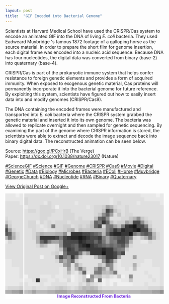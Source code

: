 ```yaml
---
layout: post
title:  "GIF Encoded into Bacterial Genome"
---
```


Scientists at Harvard Medical School have used the CRISPR/Cas system to encode
an animated GIF into the DNA of living _E. coli_ bacteria. They used Eadweard
Muybridge 's famous 1872 footage of a galloping horse as the source material.
In order to prepare the short film for genome insertion, each digital frame
was encoded into a nucleic acid sequence. Because DNA has four nucleotides,
the digital data was converted from binary (base-2) into quaternary (base-4).  
  
CRISPR/Cas is part of the prokaryotic immune system that helps confer
resistance to foreign genetic elements and provides a form of acquired
immunity. When exposed to exogenous genetic material, Cas proteins will
permanently incorporate it into the bacterial genome for future reference. By
exploiting this system, scientists have figured out how to easily insert data
into and modify genomes (CRISPR/Cas9).  
  
The DNA containing the encoded frames were manufactured and transported into
_E. coli_ bacteria where the CRISPR system grabbed the genetic material and
inserted it into its own genome. The bacteria was allowed to replicate
overnight and then sampled for genetic sequencing. By examining the part of
the genome where CRISPR information is stored, the scientists were able to
extract and decode the image sequence back into binary digital data. The
reconstructed animation can be seen below.  
  
Source: <https://goo.gl/PCxHrB> (The Verge)  
Paper: <https://dx.doi.org/10.1038/nature23017> (Nature)  
  
[#ScienceGIF](https://plus.google.com/s/%23ScienceGIF/posts)
[#Science](https://plus.google.com/s/%23Science/posts)
[#GIF](https://plus.google.com/s/%23GIF/posts)
[#Genome](https://plus.google.com/s/%23Genome/posts)
[#CRISPR](https://plus.google.com/s/%23CRISPR/posts)
[#Cas9](https://plus.google.com/s/%23Cas9/posts)
[#Movie](https://plus.google.com/s/%23Movie/posts)
[#Digital](https://plus.google.com/s/%23Digital/posts)
[#Genetic](https://plus.google.com/s/%23Genetic/posts)
[#Data](https://plus.google.com/s/%23Data/posts)
[#Biology](https://plus.google.com/s/%23Biology/posts)
[#Microbes](https://plus.google.com/s/%23Microbes/posts)
[#Bacteria](https://plus.google.com/s/%23Bacteria/posts)
[#EColi](https://plus.google.com/s/%23EColi/posts)
[#Horse](https://plus.google.com/s/%23Horse/posts)
[#Muybridge](https://plus.google.com/s/%23Muybridge/posts)
[#GeorgeChurch](https://plus.google.com/s/%23GeorgeChurch/posts)
[#DNA](https://plus.google.com/s/%23DNA/posts)
[#Nucleotide](https://plus.google.com/s/%23Nucleotide/posts)
[#RNA](https://plus.google.com/s/%23RNA/posts)
[#Binary](https://plus.google.com/s/%23Binary/posts)
[#Quaternary](https://plus.google.com/s/%23Quaternary/posts)

[View Original Post on Google+](https://plus.google.com/+ColinSullender/posts/5owG87cnnR3)

![GIF Encoded into Bacterial Genome](/assets/img/2017-07-15-GIF-Encoded-into-Bacterial-Genome.gif)
